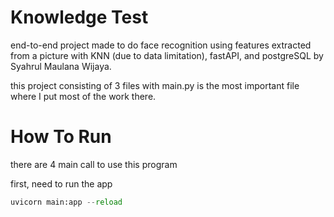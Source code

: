 # Knowledge Test

end-to-end project made to do face recognition using features extracted from a picture with KNN (due to data limitation), fastAPI, and postgreSQL by Syahrul Maulana Wijaya.

this project consisting of 3 files with main.py is the most important file where I put most of the work there.

#  How To Run
there are 4 main call to use this program


first, need to run the app
```python
uvicorn main:app --reload
```